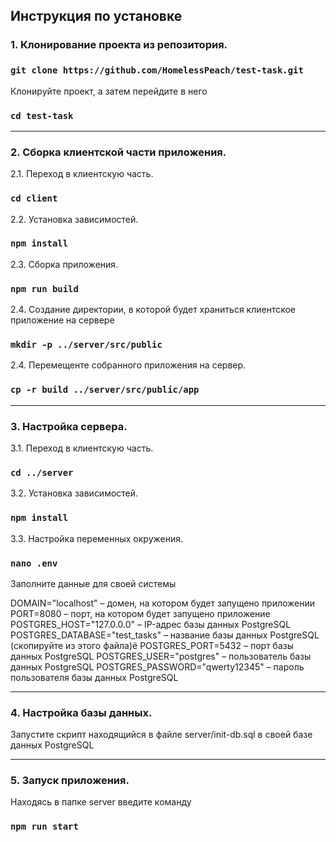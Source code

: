 ## Инструкция по установке

### 1. Клонирование проекта из репозитория.

### `git clone https://github.com/HomelessPeach/test-task.git`

Клонируйте проект, а затем перейдите в него

### `cd test-task`

*********

### 2. Сборка клиентской части приложения.

2.1. Переход в клиентскую часть.

### `cd client`

2.2. Установка зависимостей. 

### `npm install`

2.3. Сборка приложения. 

### `npm run build`

2.4. Создание директории, в которой будет храниться клиентское приложение на сервере

### `mkdir -p ../server/src/public`

2.4. Перемещенте собранного приложения на сервер. 

### `cp -r build ../server/src/public/app`

*********

### 3. Настройка сервера.

3.1. Переход в клиентскую часть.

### `cd ../server`

3.2. Установка зависимостей.

### `npm install`

3.3. Настройка переменных окружения.

### `nano .env`

Заполните данные для своей системы

DOMAIN="localhost" – домен, на котором будет запущено приложении\
PORT=8080 – порт, на котором будет запущено приложение\
POSTGRES_HOST="127.0.0.0" – IP-адрес базы данных PostgreSQL\
POSTGRES_DATABASE="test_tasks" – название базы данных PostgreSQL (скопируйте из этого файла)ё
POSTGRES_PORT=5432 – порт базы данных PostgreSQL
POSTGRES_USER="postgres" – пользователь базы данных PostgreSQL
POSTGRES_PASSWORD="qwerty12345" – пароль пользователя базы данных PostgreSQL

*********

### 4. Настройка базы данных.

Запустите скрипт находящийся в файле server/init-db.sql в своей базе данных PostgreSQL

*********

### 5. Запуск приложения.

Находясь в папке server введите команду

### `npm run start`